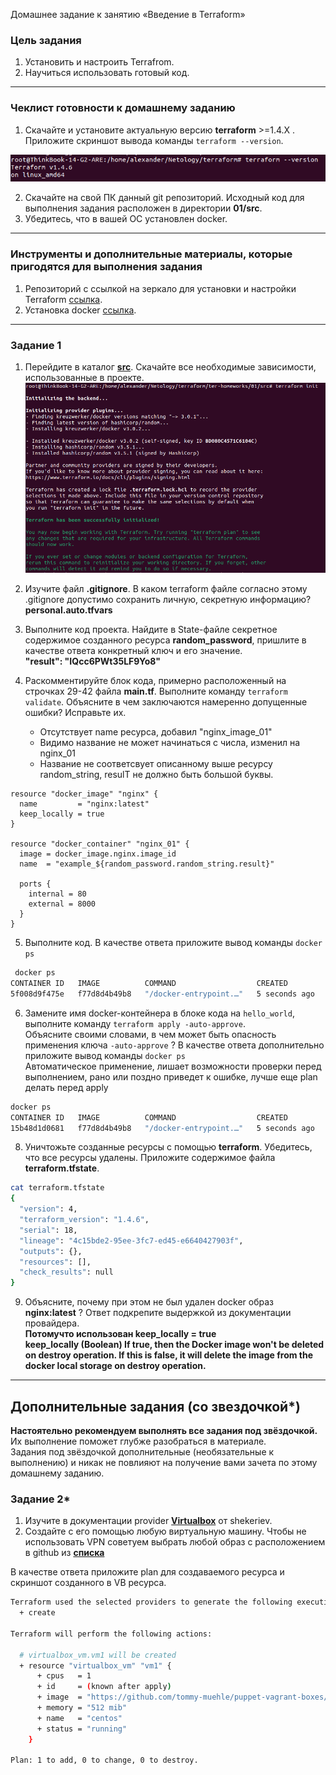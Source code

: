  Домашнее задание к занятию «Введение в Terraform»

### Цель задания

1. Установить и настроить Terrafrom.
2. Научиться использовать готовый код.

------

### Чеклист готовности к домашнему заданию

1. Скачайте и установите актуальную версию **terraform** >=1.4.X . Приложите скриншот вывода команды ```terraform --version```.  

![ter-ver](https://github.com/Alexander-Sharygin/devops-netology/blob/main/HomeWork/img/terr-01.png)

2. Скачайте на свой ПК данный git репозиторий. Исходный код для выполнения задания расположен в директории **01/src**.
3. Убедитесь, что в вашей ОС установлен docker.

------

### Инструменты и дополнительные материалы, которые пригодятся для выполнения задания

1. Репозиторий с ссылкой на зеркало для установки и настройки Terraform  [ссылка](https://github.com/netology-code/devops-materials).
2. Установка docker [ссылка](https://docs.docker.com/engine/install/ubuntu/). 
------

### Задание 1

1. Перейдите в каталог [**src**](https://github.com/netology-code/ter-homeworks/tree/main/01/src). Скачайте все необходимые зависимости, использованные в проекте.  
![terr-init](https://github.com/Alexander-Sharygin/devops-netology/blob/main/HomeWork/img/terr-02.png)  

2. Изучите файл **.gitignore**. В каком terraform файле согласно этому .gitignore допустимо сохранить личную, секретную информацию?  
**personal.auto.tfvars**
3. Выполните код проекта. Найдите  в State-файле секретное содержимое созданного ресурса **random_password**, пришлите в качестве ответа конкретный ключ и его значение.  
**"result": "IQcc6PWt35LF9Yo8"**
5. Раскомментируйте блок кода, примерно расположенный на строчках 29-42 файла **main.tf**.
Выполните команду ```terraform validate```. Объясните в чем заключаются намеренно допущенные ошибки? Исправьте их.
    - Отсутствует name ресурса, добавил "nginx_image_01"
    - Видимо название не может начинаться с числа, изменил на nginx_01
    - Название не соответсвует описанному выше ресурсу random_string, resulT не должно быть большой буквы.
```code
resource "docker_image" "nginx" {
  name         = "nginx:latest"
  keep_locally = true
}

resource "docker_container" "nginx_01" {
  image = docker_image.nginx.image_id
  name  = "example_${random_password.random_string.result}"

  ports {
    internal = 80
    external = 8000
  }
}
```  
5. Выполните код. В качестве ответа приложите вывод команды ```docker ps```  
```bash
 docker ps
CONTAINER ID   IMAGE          COMMAND                  CREATED         STATUS         PORTS                  NAMES
5f008d9f475e   f77d8d4b49b8   "/docker-entrypoint.…"   5 seconds ago   Up 4 seconds   0.0.0.0:8000->80/tcp   example_IQcc6PWt35LF9Yo8
```
6. Замените имя docker-контейнера в блоке кода на ```hello_world```, выполните команду ```terraform apply -auto-approve```.  
Объясните своими словами, в чем может быть опасность применения ключа  ```-auto-approve``` ? В качестве ответа дополнительно приложите вывод команды ```docker ps```  
Автоматическое применение, лишает возможности проверки перед выполнением, рано или поздно приведет к ошибке, лучше еще plan делать перед apply
```bash 
docker ps
CONTAINER ID   IMAGE          COMMAND                  CREATED         STATUS         PORTS                  NAMES
15b48d1d0681   f77d8d4b49b8   "/docker-entrypoint.…"   5 seconds ago   Up 4 seconds   0.0.0.0:8000->80/tcp   Hello_World
```
8. Уничтожьте созданные ресурсы с помощью **terraform**. Убедитесь, что все ресурсы удалены. Приложите содержимое файла **terraform.tfstate**.  
```bash
cat terraform.tfstate
{
  "version": 4,
  "terraform_version": "1.4.6",
  "serial": 18,
  "lineage": "4c15bde2-95ee-3fc7-ed45-e6640427903f",
  "outputs": {},
  "resources": [],
  "check_results": null
}
```
9. Объясните, почему при этом не был удален docker образ **nginx:latest** ? Ответ подкрепите выдержкой из документации провайдера.  
**Потомучто использован keep_locally = true**  
**keep_locally (Boolean) If true, then the Docker image won't be deleted on destroy operation. If this is false, it will delete the image from the docker local storage on destroy operation.**


------

## Дополнительные задания (со звездочкой*)

**Настоятельно рекомендуем выполнять все задания под звёздочкой.**   Их выполнение поможет глубже разобраться в материале.   
Задания под звёздочкой дополнительные (необязательные к выполнению) и никак не повлияют на получение вами зачета по этому домашнему заданию. 

### Задание 2*

1. Изучите в документации provider [**Virtualbox**](https://docs.comcloud.xyz/providers/shekeriev/virtualbox/latest/docs) от 
shekeriev.
2. Создайте с его помощью любую виртуальную машину. Чтобы не использовать VPN советуем выбрать любой образ с расположением в github из [**списка**](https://www.vagrantbox.es/)

В качестве ответа приложите plan для создаваемого ресурса и скриншот созданного в VB ресурса. 

```bash
Terraform used the selected providers to generate the following execution plan. Resource actions are indicated with the following symbols:
  + create

Terraform will perform the following actions:

  # virtualbox_vm.vm1 will be created
  + resource "virtualbox_vm" "vm1" {
      + cpus   = 1
      + id     = (known after apply)
      + image  = "https://github.com/tommy-muehle/puppet-vagrant-boxes/releases/download/1.1.0/centos-7.0-x86_64.box"
      + memory = "512 mib"
      + name   = "centos"
      + status = "running"
    }

Plan: 1 to add, 0 to change, 0 to destroy.
```